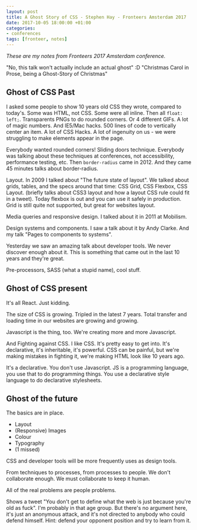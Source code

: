 ```yaml
---
layout: post
title: A Ghost Story of CSS - Stephen Hay - Fronteers Amsterdam 2017
date: 2017-10-05 18:00:00 +01:00
categories:
- conferences
tags: [fronteer, notes]
---
```


_These are my notes from Fronteers 2017 Amsterdam conference._

"No, this talk won't actually include an actual ghost" :D 
"Christmas Carol in Prose, being a Ghost-Story of Christmas"

## Ghost of CSS Past

I asked some people to show 10 years old CSS they wrote, compared to today's.
Some was HTML, not CSS. Some were all inline. Then all `float: left;`. Transparents PNGs to do rounded corners. Or 4 different GIFs. A lot of magic numbers. And IE5/Mac hacks. 500 lines of code to vertically center an item. A lot of CSS Hacks. A lot of ingenuity on us - we were struggling to make elements appear in the page. 

Everybody wanted rounded corners! Sliding doors technique. Everybody was talking about these techniques at conferences, not accessibility, performance testing, etc. Then `border-radius` came in 2012. And they came 45 minutes talks about border-radius.

Layout. In 2009 I talked about "The future state of layout". We talked about grids, tables, and the specs around that time: CSS Grid, CSS Flexbox, CSS Layout. (briefly talks about CSS3 layout and how a layout CSS rule could fit in a tweet). Today flexbox is out and you can use it safely in production. Grid is still quite not supported, but great for websites layout.

Media queries and responsive design. I talked about it in 2011 at Mobilism.

Design systems and components. I saw a talk about it by Andy Clarke. And my talk "Pages to components to systems". 

Yesterday we saw an amazing talk about developer tools. We never discover enough about it. This is something that came out in the last 10 years and they're great. 

Pre-processors, SASS (what a stupid name), cool stuff.

## Ghost of CSS present

It's all React. Just kidding.

The size of CSS is growing. Tripled in the latest 7 years. Total transfer and loading time in our websites are growing and growing. 

Javascript is the thing, too. We're creating more and more Javascript. 

And Fighting against CSS. I like CSS. It's pretty easy to get into. It's declarative, it's inheritable, it's powerful. CSS can be painful, but we're making mistakes in fighting it, we're making HTML look like 10 years ago.

It's a declarative. You don't use Javascript. JS is a programming language, you use that to do programming things. You use a declarative style language to do declarative stylesheets.

## Ghost of the future

The basics are in place.

- Layout
- (Responsive) Images
- Colour
- Typography
- (1 missed)

CSS and developer tools will be more frequently uses as design tools.

From techniques to processes, from processes to people. We don't collaborate enough. We must collaborate to keep it human. 

All of the real problems are people problems.

Shows a tweet "You don't get to define what the web is just because you're old as fuck". I'm probably in that age group. But there's no argument here, it's just an anonymous attack, and it's not directed to anybody who could defend himself. Hint: defend your opponent position and try to learn from it.

